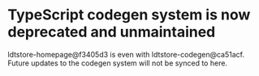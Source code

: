 # TypeScript codegen system is now deprecated and unmaintained

ldtstore-homepage@f3405d3 is even with ldtstore-codegen@ca51acf. Future updates to the codegen system will not be synced to here.
